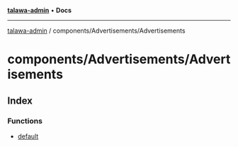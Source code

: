 [**talawa-admin**](../../../README.md) • **Docs**

***

[talawa-admin](../../../modules.md) / components/Advertisements/Advertisements

# components/Advertisements/Advertisements

## Index

### Functions

- [default](functions/default.md)
